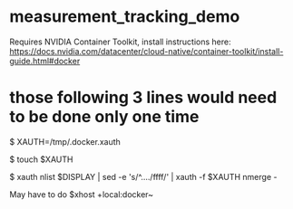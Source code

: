 # measurement_tracking_demo

Requires NVIDIA Container Toolkit, install instructions here: https://docs.nvidia.com/datacenter/cloud-native/container-toolkit/install-guide.html#docker

# those following 3 lines would need to be done only one time
$ XAUTH=/tmp/.docker.xauth

$ touch $XAUTH

$ xauth nlist $DISPLAY | sed -e 's/^..../ffff/' | xauth -f $XAUTH nmerge -

May have to do 
$xhost +local:docker~